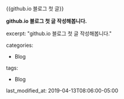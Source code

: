  {{github.io 블로그  첫 글}} 

**github.io 블로그 첫 글 작성해봅니다.**


excerpt: "github.io 블로그 첫 글 작성해봅니다."

categories:

  - Blog

tags:

  - Blog

last_modified_at: 2019-04-13T08:06:00-05:00
